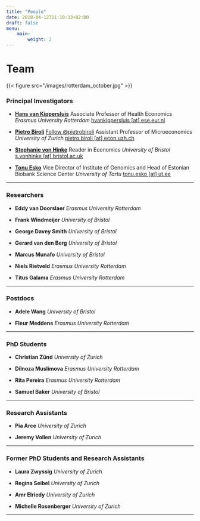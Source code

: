 ```yaml
---
title: "People"
date: 2018-04-12T11:10:33+02:00
draft: false
menu:
    main:
        weight: 2
---
```


# Team

{{< figure src="/images/rotterdam_october.jpg" >}}

### Principal Investigators

* **[Hans van Kippersluis](https://sites.google.com/site/hansvankippersluis/)**
   Associate Professor of Health Economics
   *Erasmus University Rotterdam*
   [hvankippersluis [at] ese.eur.nl](mailto:hvankippersluis@ese.eur.nl)

* **[Pietro Biroli](https://sites.google.com/site/pietrobiroli/home)** <a href="https://twitter.com/pietrobiroli?ref_src=twsrc%5Etfw" class="twitter-follow-button" data-show-count="false">Follow @pietrobiroli</a><script async src="https://platform.twitter.com/widgets.js" charset="utf-8"></script>
   Assistant Professor of Microeconomics
   *University of Zurich*
   [pietro.biroli [at] econ.uzh.ch](mailto:pietro.biroli@econ.uzh.ch)

* **[Stephanie von Hinke](https://stephanievonhinke.wordpress.com)**
   Reader in Economics
   *University of Bristol*
   [s.vonhinke [at] bristol.ac.uk](mailto:s.vonhinke@bristol.ac.uk)

* **[Tonu Esko](https://www.ut.ee/en/tonu-esko)**
   Vice Director of Institute of Genomics and Head of Estonian Biobank Science Center
   *University of Tartu*
   [tonu.esko [at] ut.ee](mailto:tonu.esko@ut.ee)

***

### Researchers
* **Eddy van Doorslaer**
   *Erasmus University Rotterdam*

* **Frank Windmeijer**
   *University of Bristol*

* **George Davey Smith**
   *University of Bristol*

* **Gerard van den Berg**
   *University of Bristol*

* **Marcus Munafo**
   *University of Bristol*

* **Niels Rietveld**
   *Erasmus University Rotterdam*

* **Titus Galama**
   *Erasmus University Rotterdam*

***

### Postdocs
* **Adele Wang**
   *University of Bristol*

* **Fleur Meddens**
   *Erasmus University Rotterdam*

***

### PhD Students
* **Christian Zünd**
   *University of Zurich*

* **Dilnoza Muslimova**
   *Erasmus University Rotterdam*

* **Rita Pereira**
   *Erasmus University Rotterdam*

* **Samuel Baker**
   *University of Bristol*

***

### Research Assistants
* **Pia Arce**
   *University of Zurich*

* **Jeremy Vollen**
   *University of Zurich*


***

### Former PhD Students and Research Assistants

* **Laura Zwyssig**
   *University of Zurich*

* **Regina Seibel**
   *University of Zurich*

* **Amr Elriedy**
   *University of Zurich*

* **Michelle Rosenberger**
   *University of Zurich*

***
